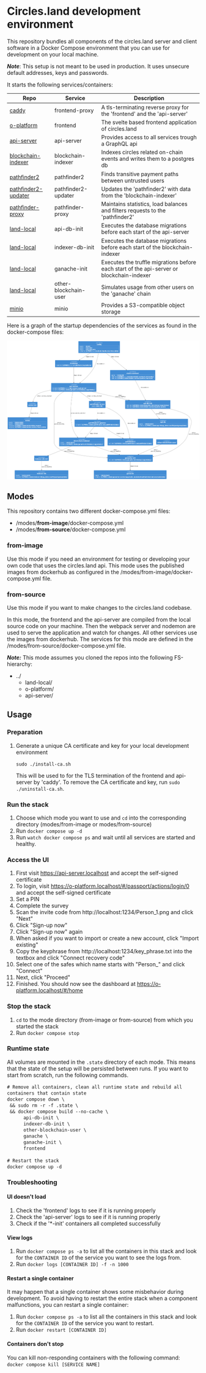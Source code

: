 # Circles.land development environment
This repository bundles all components of the circles.land server and client software
in a Docker Compose environment that you can use for development on your local machine.

__*Note*__: This setup is not meant to be used in production.
It uses unsecure default addresses, keys and passwords.

It starts the following services/containers:

| Repo                                                                     | Service               | Description                                                                               |
|--------------------------------------------------------------------------|-----------------------|-------------------------------------------------------------------------------------------|
| [caddy](https://hub.docker.com/_/caddy)                                  | frontend-proxy        | A tls-terminating reverse proxy for the 'frontend' and the 'api-server'                   |
| [o-platform](https://github.com/CirclesUBI/o-platform)                   | frontend              | The svelte based frontend application of circles.land                                     |
| [api-server](https://github.com/CirclesUBI/api-server)                   | api-server            | Provides access to all services trough a GraphQL api                                      |
| [blockchain-indexer](https://github.com/CirclesUBI/blockchain-indexer)   | blockchain-indexer    | Indexes circles related on-chain events and writes them to a postgres db                  |
| [pathfinder2](https://github.com/CirclesUBI/pathfinder2)                 | pathfinder2           | Finds transitive payment paths between untrusted users                                    | 
| [pathfinder2-updater](https://github.com/CirclesUBI/pathfinder2-updater) | pathfinder2-updater   | Updates the 'pathfinder2' with data from the 'blockchain-indexer'                         | 
| [pathfinder-proxy](https://github.com/CirclesUBI/pathfinder-proxy)       | pathfinder-proxy      | Maintains statistics, load balances and filters requests to the 'pathfinder2'             |
| [land-local](https://github.com/CirclesUBI/land-local)                   | api-db-init           | Executes the database migrations before each start of the api-server                      |
| [land-local](https://github.com/CirclesUBI/land-local)                   | indexer-db-init       | Executes the database migrations before each start of the blockchain-indexer              |
| [land-local](https://github.com/CirclesUBI/land-local)                   | ganache-init          | Executes the truffle migrations before each start of the api-server or blockchain-indexer |
| [land-local](https://github.com/CirclesUBI/land-local)                   | other-blockchain-user | Simulates usage from other users on the 'ganache' chain                                   |
| [minio](https://hub.docker.com/r/minio/minio)                            | minio                 | Provides a S3-compatible object storage                                                   |

Here is a graph of the startup dependencies of the services as found in the docker-compose files:  

![docker compose service startup dependencies](docs/diagrams/out/startup-dependencies.png)

## Modes
This repository contains two different docker-compose.yml files:
* /modes/__from-image__/docker-compose.yml
* /modes/__from-source__/docker-compose.yml

### from-image
Use this mode if you need an environment for testing or developing your own code
that uses the circles.land api. This mode uses the published images from 
dockerhub as configured in the /modes/from-image/docker-compose.yml file.

### from-source
Use this mode if you want to make changes to the circles.land codebase.  

In this mode, the frontend and the api-server are compiled from the local source code on your machine.
Then the webpack server and nodemon are used to serve the application and watch for changes.
All other services use the images from dockerhub. The services for this mode are defined 
in the /modes/from-source/docker-compose.yml file.

___Note:___ This mode assumes you cloned the repos into the following FS-hierarchy:  
* ../
  * land-local/
  * o-platform/
  * api-server/

## Usage
### Preparation
1. Generate a unique CA certificate and key for your local development environment
   ```shell
   sudo ./install-ca.sh
   ```
   This will be used to for the TLS termination of the frontend and api-server by 'caddy'.
   To remove the CA certificate and key, run `sudo ./uninstall-ca.sh`. 

### Run the stack
1. Choose which mode you want to use and `cd` into the corresponding directory (modes/from-image or modes/from-source)
2. Run `docker compose up -d`
3. Run `watch docker compose ps` and wait until all services are started and healthy.

### Access the UI
1. First visit https://api-server.localhost and accept the self-signed certificate
2. To login, visit https://o-platform.localhost/#/passport/actions/login/0 and accept the self-signed certificate
3. Set a PIN
4. Complete the survey
5. Scan the invite code from http://localhost:1234/Person_1.png and click "Next"
6. Click "Sign-up now"
7. Click "Sign-up now" again
8. When asked if you want to import or create a new account, click "Import existing"
9. Copy the keyphrase from http://localhost:1234/key_phrase.txt into the textbox and click "Connect recovery code"
10. Select one of the safes which name starts with "Person_" and click "Connect"
11. Next, click "Proceed"
12. Finished. You should now see the dashboard at https://o-platform.localhost/#/home

### Stop the stack
1. `cd` to the mode directory (from-image or from-source) from which you started the stack
2. Run `docker compose stop`

### Runtime state
All volumes are mounted in the `.state` directory of each mode. This means that the state of the setup
will be persisted between runs. If you want to start from scratch, run the following commands.
```shell
# Remove all containers, clean all runtime state and rebuild all containers that contain state
docker compose down \
 && sudo rm -r -f .state \
 && docker compose build --no-cache \
      api-db-init \
      indexer-db-init \
      other-blockchain-user \
      ganache \
      ganache-init \
      frontend
      
# Restart the stack
docker compose up -d
```

### Troubleshooting
#### UI doesn't load
1. Check the 'frontend' logs to see if it is running properly
2. Check the 'api-server' logs to see if it is running properly
3. Check if the '*-init' containers all completed successfully

#### View logs
1. Run `docker compose ps -a` to list all the containers in this stack and look for the 
   `CONTAINER ID` of the service you want to see the logs from.
2. Run `docker logs [CONTAINER ID] -f -n 1000`

#### Restart a single container
It may happen that a single container shows some misbehavior during development. 
To avoid having to restart the entire stack when a component malfunctions, you can restart 
a single container:
1. Run `docker compose ps -a` to list all the containers in this stack and look for the
   `CONTAINER ID` of the service you want to restart.
2. Run `docker restart [CONTAINER ID]`

#### Containers don't stop
You can kill non-responding containers with the following command:  
`docker compose kill [SERVICE NAME]`
